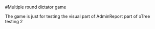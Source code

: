 #Multiple round dictator game

The game is just for testing the visual part of AdminReport part of oTree
testing
2
